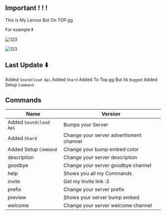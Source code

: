 ## Important ! ! !
This is My Lernox Bot On TOP.gg

For example ⏬

![123](https://media.discordapp.net/attachments/898078923747901500/903472730337341460/unknown.png?width=698&height=480)

![123](https://media.discordapp.net/attachments/898078923747901500/903164058696552478/unknown.png?width=386&height=255)

## Last Update ⬇️

Added `Soundcloud Api`
Added `Shard`
Added To Top.gg But its `Bugged`
Added Setup `Command`
<br />

## Commands
|  Name              |      Version                              |
| -------------      | ----------------------------------------- |
| Added `Soundcloud Api`          | Bumps your Server                         |
| Added `Shard`      | Change your server advertisment channel   |
| Added Setup `Command`            | Change your bump embed color              |
| description        | Change your server description            |
| goodbye            | Change your server goodbye channel        |
| help               | Shows you all my Commands                 |
| invite             | Get my Invite link :3                     |
| prefix             | Change your server prefix                 |
| preview            | Shows your server bump embed              |
| welcome            | Change your server welcome channel        |


<br />
